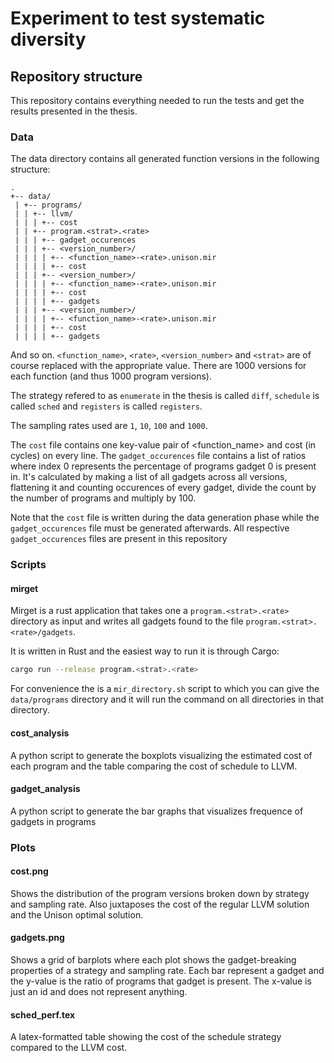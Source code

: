 # Experiment to test systematic diversity

## Repository structure
This repository contains everything needed to run the tests and get the results presented
in the thesis.

###  Data
The data directory contains all generated function versions in the following structure:

```
.
+-- data/
 | +-- programs/
 | | +-- llvm/
 | | | +-- cost
 | | +-- program.<strat>.<rate>
 | | | +-- gadget_occurences
 | | | +-- <version_number>/
 | | | | +-- <function_name>-<rate>.unison.mir
 | | | | +-- cost
 | | | +-- <version_number>/
 | | | | +-- <function_name>-<rate>.unison.mir
 | | | | +-- cost
 | | | | +-- gadgets
 | | | +-- <version_number>/
 | | | | +-- <function_name>-<rate>.unison.mir
 | | | | +-- cost
 | | | | +-- gadgets
```

And so on. `<function_name>`, `<rate>`, `<version_number>` and `<strat>` are of course replaced
with the appropriate value. There are 1000 versions for each function (and thus 1000 program
versions).

The strategy refered to as `enumerate` in the thesis is called `diff`, `schedule` is called
`sched` and `registers` is called `registers`.

The sampling rates used are `1`, `10`, `100` and `1000`.

The `cost` file contains one key-value pair of <function_name> and cost (in cycles) on every
line. The `gadget_occurences` file contains a list of ratios where index 0 represents
the percentage of programs gadget 0 is present in. It's calculated by making a list of
all gadgets across all versions, flattening it and counting occurences of every gadget,
divide the count by the number of programs and multiply by 100.

Note that the `cost` file is written during the data generation phase while the `gadget_occurences`
file must be generated afterwards. All respective `gadget_occurences` files are present in this repository

### Scripts

#### mirget

Mirget is a rust application that takes one a `program.<strat>.<rate>` directory as input
and writes all gadgets found to the file `program.<strat>.<rate>/gadgets`.

It is written in Rust and the easiest way to run it is through Cargo:

```Bash
cargo run --release program.<strat>.<rate>
```

For convenience the is a `mir_directory.sh` script to which you can give the `data/programs`
directory and it will run the command on all directories in that directory.

#### cost\_analysis
A python script to generate the boxplots visualizing the estimated cost of each program
and the table comparing the cost of schedule to LLVM.

#### gadget\_analysis
A python script to generate the bar graphs that visualizes frequence of gadgets in programs

### Plots

#### cost.png

Shows the distribution of the program versions broken down by strategy and sampling rate.
Also juxtaposes the cost of the regular LLVM solution and the Unison optimal solution.

#### gadgets.png
Shows a grid of barplots where each plot shows the gadget-breaking properties of a
strategy and sampling rate. Each bar represent a gadget and the y-value is the ratio of
programs that gadget is present. The x-value is just an id and does not represent anything.

#### sched_perf.tex
A latex-formatted table showing the cost of the schedule strategy compared to the LLVM
cost.
